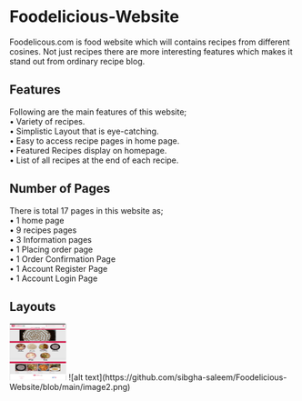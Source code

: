 # Foodelicious-Website
Foodelicous.com is food website which will contains recipes from different cosines. Not just recipes there are more interesting features which makes it stand out from ordinary recipe blog.

## Features
Following are the main features of this website;  
•	Variety of recipes.  
•	Simplistic Layout that is eye-catching.  
•	Easy to access recipe pages in home page.  
•	Featured Recipes display on homepage.  
•	List of all recipes at the end of each recipe.  

## Number of Pages
There is total 17 pages in this website as;  
•	1 home page  
•	9 recipes pages  
•	3 Information pages  
•	1 Placing order page  
•	1 Order Confirmation Page  
•	1 Account Register Page  
•	1 Account Login Page  

## Layouts
<img src="https://github.com/sibgha-saleem/Foodelicious-Website/blob/main/image.png" width="100" height="100">
![alt text](https://github.com/sibgha-saleem/Foodelicious-Website/blob/main/image2.png)
